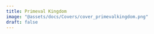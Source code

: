 ```yaml
---
title: Primeval Kingdom
image: "@assets/docs/Covers/cover_primevalkingdom.png"
draft: false
---
```

